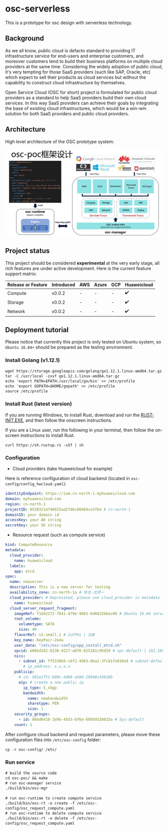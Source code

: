 # osc-serverless
This is a prototype for osc design with serverless technology.

## Background
As we all know, public cloud is defacto standard to providing IT infrastructure service for end-users and enterprise customers, and moreover customers tend to build their business platforms on multiple cloud providers at the same time. Considering the widely adoption of public cloud, it's very tempting for those SaaS providers (such like SAP, Oracle, etc) which expect to sell their products as cloud services but without the capability to construct cloud infrastructure by themselves.

Open Service Cloud (OSC for short) project is formulated for public cloud providers as a standard to help SaaS providers build their own cloud services. In this way SaaS providers can achieve their goals by integrating the base of existing cloud infrastructures, which would be a win-win solution for both SaaS providers and public cloud providers.

## Architecture
High level architecture of the OSC prototype system:

<img src="architecture.JPG" alt="architecture" width="500"/>

## Project status
This project should be considered **experimental** at the very early stage, all rich features are under active development. Here is the current feature support matrix:

| Release or Feature | Introduced | AWS | Azure | GCP | Huaweicloud |
| ------------------ | ---------- | --- | ----- | --- | ----------- |
| Compute            | v0.0.2     | -   | -     | -   | ✔️          |
| Storage            | v0.0.2     | -   | -     | -   | ✔️          |
| Network            | v0.0.2     | -   | -     | -   | ✔️          |

## Deployment tutorial
Please notice that currently this project is only tested on Ubuntu system, so `Ubuntu 16.04+` should be prepared as the testing environment.

### Install Golang (v1.12.1)
```shell
wget https://storage.googleapis.com/golang/go1.12.1.linux-amd64.tar.gz
tar -C /usr/local -zxvf go1.12.1.linux-amd64.tar.gz
echo 'export PATH=$PATH:/usr/local/go/bin' >> /etc/profile
echo 'export GOPATH=$HOME/gopath' >> /etc/profile
source /etc/profile
```

### Install Rust (latest version)
If you are running Windows, to install Rust, download and run the [RUST-INIT.EXE](https://win.rustup.rs/), and then follow the onscreen instructions.

If you are a Linux user, run the following in your terminal, then follow the on-screen instructions to install Rust.
```shell
curl https://sh.rustup.rs -sSf | sh
```

### Configuration

* Cloud providers (take Huaweicloud for example)

Here is reference configuration of cloud backend (located in `osc-config/config_hwcloud.yaml`):
```yaml
identityEndpoint: https://iam.cn-north-1.myhuaweicloud.com
domain: myhuaweicloud.com
region: cn-north-1
projectID: 05203214f40025ad2f46c00469ce37b4 # cn-north-1
domainID: your domain id
accessKey: your AK string
secretKey: your SK string
```

* Resource request (such as compute service)

```yaml
kind: ComputeResource
metadata:
  cloud_provider:
    name: huaweicloud
  labels:
    app: etcd
spec:
  name: newserver
  description: This is a new server for testing
  availability_zone: cn-north-1a # 华北-北京一
  cloud_provider: # Deprecated, please use cloud_provider in metadata
    name: huaweicloud
  cloud_server_request_fragment:
    imageRef: f1dd2272-7041-479e-9663-646632b6ac00 # Ubuntu 16.04 server 64bit
    root_volume:
      volumetype: SATA
      size: 40
    flavorRef: s3.small.1 # 1vCPUs | 1GB
    key_name: KeyPair-2e4a
    user_data: "/etc/osc-config/app_install_etcd.sh"
    vpcid: e86bd162-8136-4227-a076-825161c95d29 # vpc-default | 192.168.0.0/16
    nics:
      - subnet_id: ff5330b5-c6f2-4983-8ba1-3fc81fe816e9 # subnet-default | 192.168.0.1
        # ip_address: x.x.x.x
    publicip:
      # id: 501e1f51-b00c-4d88-a586-29948c43910b
      eip: # create a new public ip
        ip_type: 5_sbgp
        bandwidth:
          name: newbandwidth
          sharetype: PER
          size: 1
    security_groups:
      - id: 86bd6416-3d4b-45d3-bf6e-605b9326015a # Sys-default
    count: 1
```

After configure cloud backend and request parameters, please move these configuration files into `/etc/osc-config` folder:
```shell
cp -r osc-config/ /etc/
```

### Run service
```shell
# build the source code
cd osc-poc/ && make
# run osc-manager service
./build/bin/osc-mgr

# run osc-runtime to create compute service
./build/bin/osc-rt -o create -f /etc/osc-config/osc_request_compute.yaml
# run osc-runtime to delete compute service
./build/bin/osc-rt -o delete -f /etc/osc-config/osc_request_compute.yaml
```
